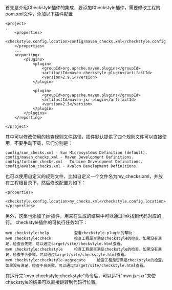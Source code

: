 首先是介绍Checkstyle插件的集成，要添加Checkstyle插件，需要修改工程的pom.xml文件，添加以下插件配置

	<project>  
    ...  
	    <properties>  
	        <checkstyle.config.location>config/maven_checks.xml</checkstyle.config.location>  
	    </properties>  
	    ...  
	    <reporting>  
	        <plugins>  
	            <plugin>  
	                <groupId>org.apache.maven.plugins</groupId>  
	                <artifactId>maven-checkstyle-plugin</artifactId>  
	                <version>2.9.1</version>  
	            </plugin>  
	  
	            <plugin>  
	                <groupId>org.apache.maven.plugins</groupId>  
	                <artifactId>maven-jxr-plugin</artifactId>  
	                <version>2.3</version>  
	            </plugin>  
	        </plugins>  
	    </reporting>  
	    ...  
	</project>  
其中可以修改使用的检查规则文件路径，插件默认提供了四个规则文件可以直接使用，不要手动下载，它们分别是：

	config/sun_checks.xml - Sun Microsystems Definition (default).  
	config/maven_checks.xml - Maven Development Definitions.  
	config/turbine_checks.xml - Turbine Development Definitions.  
	config/avalon_checks.xml - Avalon Development Definitions.
  
也可以使用自定义的规则文件，比如自定义一个文件名为my_checks.xml，并放在工程根目录下，然后修改配置为如下：

	<properties>  
	    <checkstyle.config.location>my_checks.xml</checkstyle.config.location>  
	</properties>  
另外，这里也添加了jxr插件，用来在生成的结果中可以通过link找到代码对应的行。
 checkstyle插件的可执行任务如下：

	mvn checkstyle:help           查看checkstyle-plugin的帮助：   
	mvn checkstyle:check          检查工程是否满足checkstyle的检查，如果没有满足，检查会失败，可以通过target/site/checkstyle.html查看。  
	mvn checkstyle:checkstyle     检查工程是否满足checkstyle的检查，如果没有满足，检查不会失败，可以通过target/site/checkstyle.html查看。  
	mvn checkstyle:checkstyle-aggregate     检查工程是否满足checkstyle的检查，如果没有满足，检查不会失败，可以通过target/site/checkstyle.html查看。  

在运行完“mvn checkstyle:checkstyle”命令后，可以运行"mvn jxr:jxr"来使checkstyle的结果可以直接跳转到代码行位置。